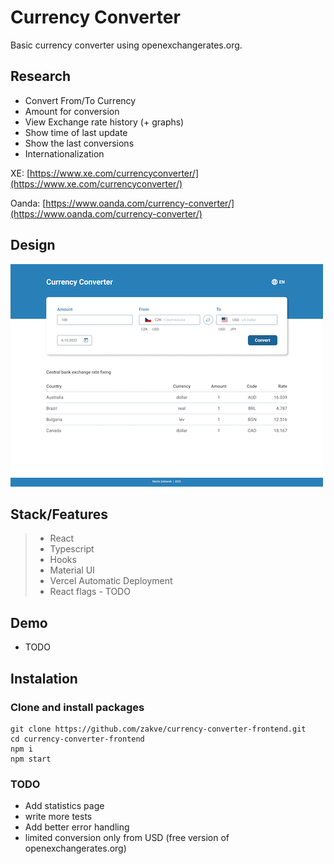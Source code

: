 # Currency Converter 
Basic currency converter using openexchangerates.org. 

## Research
- Convert From/To Currency
- Amount for conversion
- View Exchange rate history (+ graphs)
- Show time of last update
- Show the last conversions
- Internationalization

XE: [https://www.xe.com/currencyconverter/](https://www.xe.com/currencyconverter/)

Oanda: [https://www.oanda.com/currency-converter/](https://www.oanda.com/currency-converter/)

## Design
![Design](/src/assets/screenshots/currency-converter.png)

## Stack/Features
> - React
> - Typescript
> - Hooks
> - Material UI
> - Vercel Automatic Deployment
> - React flags - TODO

## Demo
- TODO

## Instalation
### Clone and install packages
```
git clone https://github.com/zakve/currency-converter-frontend.git
cd currency-converter-frontend
npm i
npm start
```

### TODO
- Add statistics page
- write more tests
- Add better error handling
- limited conversion only from USD (free version of openexchangerates.org)